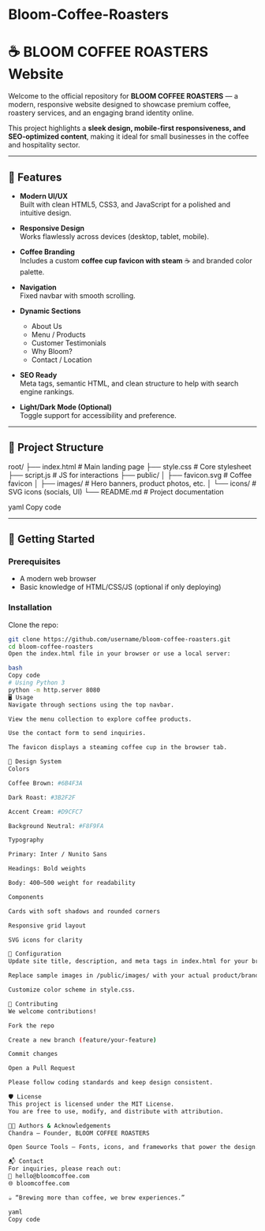 # Bloom-Coffee-Roasters
# ☕ BLOOM COFFEE ROASTERS Website

Welcome to the official repository for **BLOOM COFFEE ROASTERS** — a modern, responsive website designed to showcase premium coffee, roastery services, and an engaging brand identity online.  

This project highlights a **sleek design, mobile-first responsiveness, and SEO-optimized content**, making it ideal for small businesses in the coffee and hospitality sector.

---

## 🌟 Features

- **Modern UI/UX**  
  Built with clean HTML5, CSS3, and JavaScript for a polished and intuitive design.

- **Responsive Design**  
  Works flawlessly across devices (desktop, tablet, mobile).

- **Coffee Branding**  
  Includes a custom **coffee cup favicon with steam** ☕ and branded color palette.

- **Navigation**  
  Fixed navbar with smooth scrolling.

- **Dynamic Sections**  
  - About Us  
  - Menu / Products  
  - Customer Testimonials  
  - Why Bloom?  
  - Contact / Location  

- **SEO Ready**  
  Meta tags, semantic HTML, and clean structure to help with search engine rankings.

- **Light/Dark Mode (Optional)**  
  Toggle support for accessibility and preference.

---

## 📂 Project Structure

root/
├── index.html # Main landing page
├── style.css # Core stylesheet
├── script.js # JS for interactions
├── public/
│ ├── favicon.svg # Coffee favicon
│ ├── images/ # Hero banners, product photos, etc.
│ └── icons/ # SVG icons (socials, UI)
└── README.md # Project documentation

yaml
Copy code

---

## 🚀 Getting Started

### Prerequisites
- A modern web browser
- Basic knowledge of HTML/CSS/JS (optional if only deploying)

### Installation
Clone the repo:
```bash
git clone https://github.com/username/bloom-coffee-roasters.git
cd bloom-coffee-roasters
Open the index.html file in your browser or use a local server:

bash
Copy code
# Using Python 3
python -m http.server 8080
🖥️ Usage
Navigate through sections using the top navbar.

View the menu collection to explore coffee products.

Use the contact form to send inquiries.

The favicon displays a steaming coffee cup in the browser tab.

🎨 Design System
Colors

Coffee Brown: #6B4F3A

Dark Roast: #3B2F2F

Accent Cream: #D9CFC7

Background Neutral: #F8F9FA

Typography

Primary: Inter / Nunito Sans

Headings: Bold weights

Body: 400–500 weight for readability

Components

Cards with soft shadows and rounded corners

Responsive grid layout

SVG icons for clarity

🔧 Configuration
Update site title, description, and meta tags in index.html for your brand.

Replace sample images in /public/images/ with your actual product/brand photos.

Customize color scheme in style.css.

🤝 Contributing
We welcome contributions!

Fork the repo

Create a new branch (feature/your-feature)

Commit changes

Open a Pull Request

Please follow coding standards and keep design consistent.

🛡️ License
This project is licensed under the MIT License.
You are free to use, modify, and distribute with attribution.

👨‍💻 Authors & Acknowledgements
Chandra – Founder, BLOOM COFFEE ROASTERS

Open Source Tools – Fonts, icons, and frameworks that power the design.

📬 Contact
For inquiries, please reach out:
📧 hello@bloomcoffee.com
🌐 bloomcoffee.com

☕ “Brewing more than coffee, we brew experiences.”

yaml
Copy code
